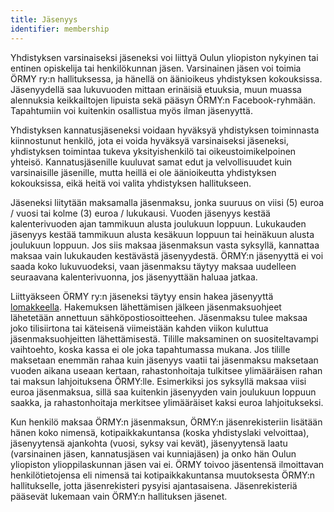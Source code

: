 ```yaml
---
title: Jäsenyys
identifier: membership
---
```

Yhdistyksen varsinaiseksi jäseneksi voi liittyä Oulun yliopiston nykyinen tai entinen opiskelija tai henkilökunnan jäsen. Varsinainen jäsen voi toimia ÖRMY ry:n hallituksessa, ja hänellä on äänioikeus yhdistyksen kokouksissa. Jäsenyydellä saa lukuvuoden mittaan erinäisiä etuuksia, muun muassa alennuksia keikkailtojen lipuista sekä pääsyn ÖRMY:n Facebook-ryhmään. Tapahtumiin voi kuitenkin osallistua myös ilman jäsenyyttä.

Yhdistyksen kannatusjäseneksi voidaan hyväksyä yhdistyksen toiminnasta kiinnostunut henkilö, jota ei voida hyväksyä varsinaiseksi jäseneksi, yhdistyksen toimintaa tukeva yksityishenkilö tai oikeustoimikelpoinen yhteisö. Kannatusjäsenille kuuluvat samat edut ja velvollisuudet kuin varsinaisille jäsenille, mutta heillä ei ole äänioikeutta yhdistyksen kokouksissa, eikä heitä voi valita yhdistyksen hallitukseen.

Jäseneksi liitytään maksamalla jäsenmaksu, jonka suuruus on viisi (5) euroa / vuosi tai kolme (3) euroa / lukukausi. Vuoden jäsenyys kestää kalenterivuoden ajan tammikuun alusta joulukuun loppuun. Lukukauden jäsenyys kestää tammikuun alusta kesäkuun loppuun tai heinäkuun alusta joulukuun loppuun. Jos siis maksaa jäsenmaksun vasta syksyllä, kannattaa maksaa vain lukukauden kestävästä jäsenyydestä. ÖRMY:n jäsenyyttä ei voi saada koko lukuvuodeksi, vaan jäsenmaksu täytyy maksaa uudelleen seuraavana kalenterivuonna, jos jäsenyyttään haluaa jatkaa.

Liittyäkseen ÖRMY ry:n jäseneksi täytyy ensin hakea jäsenyyttä [lomakkeella](https://docs.google.com/forms/d/e/1FAIpQLSfNL6MsXD0iskJPtlRg2JpXNO89wI7dShUnu2TvqXLshUjP3A/viewform?usp=sf_link). Hakemuksen lähettämisen jälkeen jäsenmaksuohjeet lähetetään annettuun sähköpostiosoitteehen. Jäsenmaksu tulee maksaa joko tilisiirtona tai käteisenä viimeistään kahden viikon kuluttua jäsenmaksuohjeitten lähettämisestä. Tilille maksaminen on suositeltavampi vaihtoehto, koska kassa ei ole joka tapahtumassa mukana. Jos tilille maksetaan enemmän rahaa kuin jäsenyys vaatii tai jäsenmaksu maksetaan vuoden aikana useaan kertaan, rahastonhoitaja tulkitsee ylimääräisen rahan tai maksun lahjoituksena ÖRMY:lle. Esimerkiksi jos syksyllä maksaa viisi euroa jäsenmaksua, sillä saa kuitenkin jäsenyyden vain joulukuun loppuun saakka, ja rahastonhoitaja merkitsee ylimääräiset kaksi euroa lahjoitukseksi.

Kun henkilö maksaa ÖRMY:n jäsenmaksun, ÖRMY:n jäsenrekisteriin lisätään hänen koko nimensä, kotipaikkakuntansa (koska yhdistyslaki velvoittaa), jäsenyytensä ajankohta (vuosi, syksy vai kevät), jäsenyytensä laatu (varsinainen jäsen, kannatusjäsen vai kunniajäsen) ja onko hän Oulun yliopiston ylioppilaskunnan jäsen vai ei. ÖRMY toivoo jäsentensä ilmoittavan henkilötietojensa eli nimensä tai kotipaikkakuntansa muutoksesta ÖRMY:n hallitukselle, jotta jäsenrekisteri pysyisi ajantasaisena. Jäsenrekisteriä pääsevät lukemaan vain ÖRMY:n hallituksen jäsenet.
